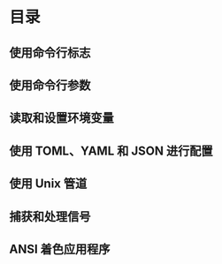 # 目录

## 使用命令行标志

## 使用命令行参数

## 读取和设置环境变量

## 使用 TOML、YAML 和 JSON 进行配置

## 使用 Unix 管道

## 捕获和处理信号

## ANSI 着色应用程序
